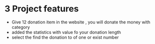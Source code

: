 # 3 Project features

* Give 12 donation item in the website , you will donate the money with category
* added the statistics with value  fo your donation length
* select the find the donation to of one or exist number 